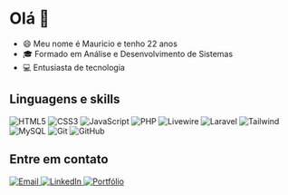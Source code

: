 # Olá 👋

- 😄 Meu nome é Mauricio e tenho 22 anos
- 🎓 Formado em Análise e Desenvolvimento de Sistemas
- 💻 Entusiasta de tecnologia

## Linguagens e skills

![HTML5](https://img.shields.io/badge/-HTML5-333333?style=flat&logo=HTML5&logoColor=E34F26)
![CSS3](https://img.shields.io/badge/-CSS3-333333?style=flat&logo=CSS3&logoColor=1572B6)
![JavaScript](https://img.shields.io/badge/-JavaScript-333333?style=flat&logo=JavaScript&logoColor=F7DF1E)
![PHP](https://img.shields.io/badge/-PHP-333333?style=flat&logo=PHP&logoColor=777BB4)
![Livewire](https://img.shields.io/badge/-Livewire-333333?style=flat&logo=laravel&logoColor=F9322C)
![Laravel](https://img.shields.io/badge/-Laravel-333333?style=flat&logo=Laravel&logoColor=FF2D20)
![Tailwind](https://img.shields.io/badge/-TailwindCSS-333333?style=flat&logo=TailwindCSS&logoColor=06B6D4)
![MySQL](https://img.shields.io/badge/-MySQL-333333?style=flat&logo=MySQL&logoColor=4479A1)
![Git](https://img.shields.io/badge/-Git-333333?style=flat&logo=git)
![GitHub](https://img.shields.io/badge/-GitHub-333333?style=flat&logo=github)

## Entre em contato

<p align="left">
  <a href="mailto:mauricioquideroli@hotmail.com" title="Email">
    <img src="https://img.shields.io/static/v1?label=Email&message=mauricioquideroli@hotmail.com&color=ffffff&style=for-the-badge" alt="Email" />
  </a>
  <a href="https://www.linkedin.com/in/mauricio-quideroli-3b3229295/" title="LinkedIn" target="_blank">
    <img src="https://img.shields.io/static/v1?label=LinkedIn&message=Mauricio%20Quideroli&color=0A66C2&style=for-the-badge" alt="LinkedIn" />
  </a>
  <a href="https://mauriciocastaldelli.vercel.app/index.html" title="Portfólio" target="_blank">
    <img src="https://img.shields.io/static/v1?label=Portf%C3%B3lio&message=Abrir&color=0A66C2&style=for-the-badge" alt="Portfólio" />
  </a>
</p>

